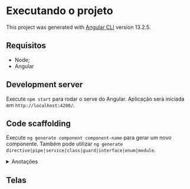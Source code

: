 # Executando o projeto

This project was generated with [Angular CLI](https://github.com/angular/angular-cli) version 13.2.5.

## Requisitos

- Node;
- Angular

## Development server

Execute `npm start` para rodar o serve do Angular. Aplicação será iniciada em `http://localhost:4200/`.

## Code scaffolding

Execute `ng generate component component-name` para gerar um novo componente. Também pode utilizar `ng generate directive|pipe|service|class|guard|interface|enum|module`.

<details>
<summary>Anotações </summary>

# Programação reativa
A programação reativa é um termo bastante conhecido que não está necessariamente vinculado ao um framework front-end (que é o caso do Angular).
Ela pode ser utilizada tanto no Fron-end quanto no Back-End, a pesar de ser um termo polêmico e possuir várias definições podemos dizer que é uma paradigma
de programação ou modelo de arquitetura que se refere à manipulação de fluxo de dados (strems) ou eventos de forma assíncrona. Ou seja, se existe assincronismo existe programação reativa por trás.
Existe um padrão de mercado muito popular que é o [ReactiveX](https://reactivex.io/).

O padrão Observer é a base da programação reativa. Algumas literaturas nomeia esse padrão de Pub/Sub  (Publish/Subscribe)

## RxJS
RxJS é uma biblioteca que utiliza o modelo ReactiveX no JavaScript/TypeScript, essa lib é amplamente utilizada em Framworks Front-end como o Angular, por exemplo.

## Observable
Coleção de valores ou uma coleção de eventos futuros.

## Observer
Ideia de uma coleção de callback, consegue ouvir os valores entregues, mas para isso precisa se escrever nos Observables.


## Subscribre e Unsubscribe

```Typescript
	.subscribe({
				next: retornoAPI => console.log(retornoAPI),
				error: error => console.error(error), // Encerra o ciclo de vida do Observlable (complete não será chamado, coso exista o error)
				complete: () => console.log('Observable completado!'),
	});
```
O `subscribe` retorna um objeto do tipo `Subscription`que pode ser utilizado para desinscrição e liberação de recuros evitando *memory leak*

## Operadores RxJS

`Pipe`- Função que serve para agrupar múltiplos operadores. Não modifica o observable anterior.

`Tap` - Operador de serviços públicos. Usado para debugging. Não modifica o observable.

`Map` - Operador de transformação. Transforma o observable de acordo com a função passada. Retorna um observable modificado.


## Pipes Angular

Os pipes são formas de transformar valores. Por exemplo, para utilizar o pipe usamos o operado `|` em nosso template.
No exemplo logo a baixo mostramos uma data formatada por meio do pipe `date`.
`<p class="resultado">{{ livro.publishedDate | date: 'dd/MM/yyyy' }}</p>`
Há diversos outros pipes prontos que podem ser consultado na doc do Angular. 
Mas também podemos criar nossos próprios pipes! 

## Criando nosso pipes
A seguir estamos criando um pipe que dado uma listra de autores de determinado exemplar, será retornado apenas o primeiro autor.
```Typescript
// Criando o pipe autoria
import { Pipe, PipeTransform } from '@angular/core';

@Pipe({
	name: 'autoria',
})
export class AutoriaPipe implements PipeTransform {
	transform(autoria: string[]): string {
		if (autoria) {
			return autoria[0];
		}
		return '';
	}
}
```

```HTML
<!-- Utilizando pipe autoria-->
<p class="resultado">{{ livro.authors | autoria }}</p>

```
Além disso podemos encadiar pipes, exemplo: `<p class="resultado">{{ livro.authors | autoria | slice: 0 : 2 }}</p>` estamos limitando o nome do autor apenas a dois char.

</details>

## Telas
